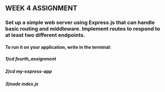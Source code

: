 ## WEEK 4 ASSIGNMENT

### Set up a simple web server using Express.js that can handle basic routing and middleware. Implement routes to respond to at least two different endpoints.

#### To run it on your application, write in the terminal:
##### 1)cd fourth_assignment

##### 2)cd my-express-app

##### 3)node index.js
